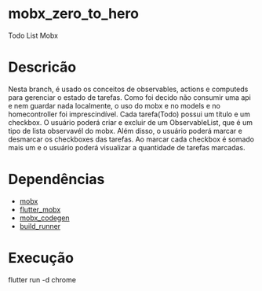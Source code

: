 # mobx_zero_to_hero

Todo List Mobx

# Descricão

Nesta branch, é usado os conceitos de observables, actions e computeds para gerenciar o estado de tarefas.
Como foi decido não consumir uma api e nem guardar nada localmente, o uso do mobx e no models e no homecontroller foi imprescindível.
Cada tarefa(Todo) possui um título e um checkbox.
O usuário poderá criar e excluir de um ObservableList, que é um tipo de lista observavél do mobx.
Além disso, o usuário poderá marcar e desmarcar os checkboxes das tarefas. Ao marcar cada checkbox é somado mais um e o usuário poderá visualizar a quantidade de tarefas marcadas. 

# Dependências

- [mobx](https://pub.dev/packages/mobx)
- [flutter_mobx](https://pub.dev/packages/flutter_mobx)
- [mobx_codegen](https://pub.dev/packages/mobx_codegen)
- [build_runner](https://pub.dev/packages/build_runner)

# Execução

flutter run -d chrome
